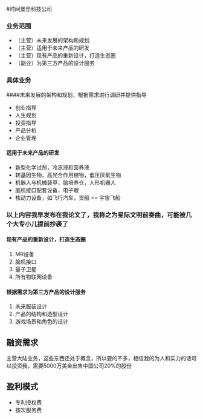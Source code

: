 #时间堡垒科技公司
### 业务范围
- （主营）未来发展的架构和规划
- （主营）适用于未来产品的研发
- （主营）现有产品的重新设计，打造生态圈
- （副业）为第三方产品的设计服务

### 具体业务

####未来发展的架构和规划，根据需求进行调研并提供指导
- 创业指导
- 人生规划
- 投资指导
- 产品分析
- 企业管理

#### 适用于未来产品的研发
- 新型化学试剂，冷冻液和营养液
- 转基因生物，高光合作用植物，低压厌氧生物
- 机器人与机械装甲，脑培养仓，人形机器人
- 脑机接口配套设备，电子眼
- 核动力设备，如飞行汽车，货船 == 宇宙飞船

### 以上内容我早发布在我论文了，我称之为星际文明前奏曲，可能被几个大专小儿提前抄袭了

#### 现有产品的重新设计，打造生态圈
1. MR设备
2. 脑机接口
3. 量子卫星
4. 所有物联网设备

#### 根据需求为第三方产品的设计服务
1. 未来服装设计
2. 产品的结构和造型设计
3. 游戏场景和角色的设计

## 融资需求
主营大陆业务，这些东西还处于概念，所以要的不多，相信我的为人和实力的话可以投资我，需要5000万美金出售中国公司20%的股份

## 盈利模式
- 专利授权费
- 按次服务费